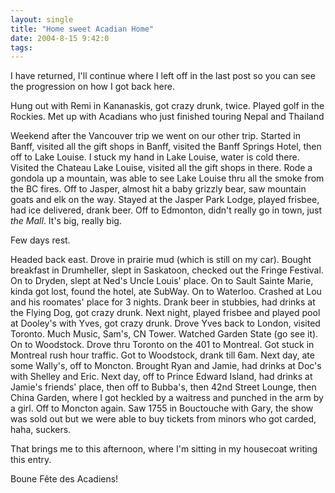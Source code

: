 ```yaml
---
layout: single
title: "Home sweet Acadian Home"
date: 2004-8-15 9:42:0
tags: 
---
```


I have returned, I'll continue where I left off in the last post so you can see the progression on how I got back here.

Hung out with Remi in Kananaskis, got crazy drunk, twice. Played golf in the Rockies. Met up with Acadians who just finished touring Nepal and Thailand

Weekend after the Vancouver trip we went on our other trip. Started in Banff, visited all the gift shops in Banff, visited the Banff Springs Hotel, then off to Lake Louise. I stuck my hand in Lake Louise, water is cold there. Visited the Chateau Lake Louise, visited all the gift shops in there. Rode a gondola up a mountain, was able to see Lake Louise thru all the smoke from the BC fires. Off to Jasper, almost hit a baby grizzly bear, saw mountain goats and elk on the way. Stayed at the Jasper Park Lodge, played frisbee, had ice delivered, drank beer. Off to Edmonton, didn't really go in town, just *the Mall*. It's big, really big.

Few days rest.

Headed back east. Drove in prairie mud (which is still on my car). Bought breakfast in Drumheller, slept in Saskatoon, checked out the Fringe Festival. On to Dryden, slept at Ned's Uncle Louis' place. On to Sault Sainte Marie, kinda got lost, found the hotel, ate SubWay. On to Waterloo. Crashed at Lou and his roomates' place for 3 nights. Drank beer in stubbies, had drinks at the Flying Dog, got crazy drunk. Next night, played frisbee and played pool at Dooley's with Yves, got crazy drunk. Drove Yves back to London, visited Toronto. Much Music, Sam's, CN Tower. Watched Garden State (go see it). On to Woodstock. Drove thru Toronto on the 401 to Montreal. Got stuck in Montreal rush hour traffic. Got to Woodstock, drank till 6am. Next day, ate some Wally's, off to Moncton. Brought Ryan and Jamie, had drinks at Doc's with Shelley and Eric. Next day, off to Prince Edward Island, had drinks at Jamie's friends' place, then off to Bubba's, then 42nd Street Lounge, then China Garden, where I got heckled by a waitress and punched in the arm by a girl. Off to Moncton again. Saw 1755 in Bouctouche with Gary, the show was sold out but we were able to buy tickets from minors who got carded, haha, suckers.

That brings me to this afternoon, where I'm sitting in my housecoat writing this entry.

Boune Fête des Acadiens!

